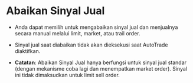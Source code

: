 # **Abaikan Sinyal Jual**

- Anda dapat memilih untuk mengabaikan sinyal jual dan menjualnya secara manual melalui limit, market, atau trail order.

- Sinyal jual saat diabaikan tidak akan dieksekusi saat AutoTrade diaktifkan.

- **Catatan**: Abaikan Sinyal Jual hanya berfungsi untuk sinyal jual standar (dengan mekanisme coba lagi dan menempatkan market order). Sinyal ini tidak dimaksudkan untuk limit sell order.